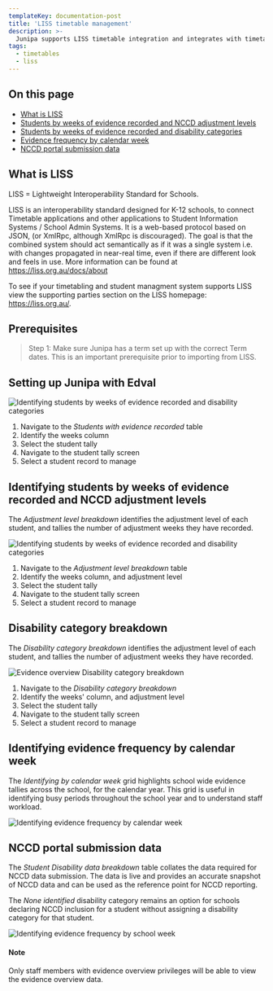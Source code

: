 ```yaml
---
templateKey: documentation-post
title: 'LISS timetable management'
description: >-
  Junipa supports LISS timetable integration and integrates with timetabling and student management software - making it easy to synchronise timetables and class allocations.   
tags:
  - timetables
  - liss  
---
```

## On this page

* [What is LISS](#what-is-liss)
* [Students by weeks of evidence recorded and NCCD adjustment levels](#nccd-adjustment-levels)
* [Students by weeks of evidence recorded and disability categories](#disability-category-breakdown)
* [Evidence frequency by calendar week](#evidence-frequency-week)
* [NCCD portal submission data](#nccd-student-disability-data-breakdown)

## What is LISS

LISS = Lightweight Interoperability Standard for Schools.

LISS is an interoperability standard designed for K-12 schools, to connect Timetable applications and other applications to Student Information Systems / School Admin Systems. It is a web-based protocol based on JSON, (or XmlRpc, although XmlRpc is discouraged). The goal is that the combined system should act semantically as if it was a single system i.e. with changes propagated in near-real time, even if there are different look and feels in use.  More information can be found at <a href="https://liss.org.au/docs/about">https://liss.org.au/docs/about</a>

To see if your timetabling and student managment system supports LISS view the supporting parties section on the LISS homepage: <a href="https://liss.org.au/">https://liss.org.au/</a>. 


## Prerequisites

> Step 1: Make sure Junipa has a term set up with the correct Term dates. This is an important prerequisite prior to importing from LISS. 


## Setting up Junipa with Edval

![Identifying students by weeks of evidence recorded and disability categories](https://www.edval.education/wp-content/uploads/2017/12/Logo-Edval-PNG.png "Evidence overview adjustment level breakdown")



1. Navigate to the *Students with evidence recorded* table
2. Identify the weeks column
3. Select the student tally
4. Navigate to the student tally screen
5. Select a student record to manage

<a id="nccd-adjustment-levels"></a>

## Identifying students by weeks of evidence recorded and NCCD adjustment levels

The *Adjustment level breakdown* identifies the adjustment level of each student, and tallies the number of adjustment weeks they have recorded. 

![Identifying students by weeks of evidence recorded and disability categories](/img/evidence-overview-adjustment-level-breakdown.png "Evidence overview adjustment level breakdown")

1. Navigate to the *Adjustment level breakdown* table 
2. Identify the weeks column, and adjustment level
3. Select the student tally
4. Navigate to the student tally screen 
5. Select a student record to manage

<a id="disability-category-breakdown"></a>

## Disability category breakdown

The *Disability category breakdown* identifies the adjustment level of each student, and tallies the number of adjustment weeks they have recorded. 

![Evidence overview Disability category breakdown](/img/evidence-overview-disability-category-breakdown.png "Evidence overview Disability category breakdown")

1. Navigate to the *Disability category breakdown* 
2. Identify the weeks' column, and adjustment level
3. Select the student tally
4. Navigate to the student tally screen 
5. Select a student record to manage

<a id="evidence-frequency-week"></a>

## Identifying evidence frequency by calendar week

The *Identifying by calendar week* grid highlights school wide evidence tallies across the school, for the calendar year.  This grid is useful in identifying busy periods throughout the school year and to understand staff workload. 

![Identifying evidence frequency by calendar week](/img/evidence-overview-evidence-by-school-week.png "Identifying evidence frequency by calendar week")

<a id="nccd-student-disability-data-breakdown"></a>

## NCCD portal submission data

The *Student Disability data breakdown* table collates the data required for NCCD data submission.  The data is live and provides an accurate snapshot of NCCD data and can be used as the reference point for NCCD reporting. 

The *None identified* disability category remains an option for schools declaring NCCD inclusion for a student without assigning a disability category for that student. 

![Identifying evidence frequency by school week](/img/evidence-nccd-portal-submission.png "evidence-nccd-portal-submission.png")

#### Note

Only staff members with evidence overview privileges will be able to view the evidence overview data.
